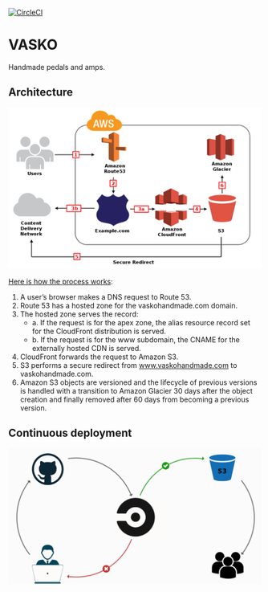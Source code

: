 [![CircleCI](https://circleci.com/gh/nisevi/vaskohandmade.svg?style=svg)](https://circleci.com/gh/nisevi/vaskohandmade)

# VASKO

Handmade pedals and amps.

## Architecture

![](https://github.com/nisevi/vaskohandmade/blob/master/architecture.png)

[Here is how the process works](https://aws.amazon.com/blogs/security/how-to-protect-your-web-application-against-ddos-attacks-by-using-amazon-route-53-and-a-content-delivery-network/):

1. A user’s browser makes a DNS request to Route 53.
2. Route 53 has a hosted zone for the vaskohandmade.com domain.
3. The hosted zone serves the record:
     * a. If the request is for the apex zone, the alias resource record set for the CloudFront distribution is served.
     * b. If the request is for the www subdomain, the CNAME for the externally hosted CDN is served.
4. CloudFront forwards the request to Amazon S3.
5. S3 performs a secure redirect from www.vaskohandmade.com to vaskohandmade.com.
6. Amazon S3 objects are versioned and the lifecycle of previous versions is handled with a transition to Amazon Glacier 30 days after the object creation and finally removed after 60 days from becoming a previous version.

## Continuous deployment

![](https://github.com/nisevi/vaskohandmade/blob/master/continuous-deployment.png)

